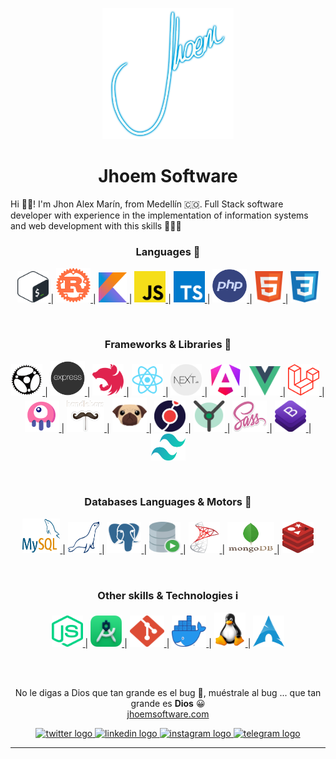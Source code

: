 <p align='center'>
	<img src="https://raw.githubusercontent.com/JhoemSoftware/JhoemSoftwareWebReact/master/public/jhoemAzul.webp" style="width: 210px;">
</p>

<h1 align='center'>Jhoem Software</h1>

Hi 👋🏼! I'm Jhon Alex Marín, from Medellín 🇨🇴. Full Stack software developer with experience in the implementation of information systems and web development with this skills 👨🏻‍💻

<!-- Languages -->
<div>
<h3 align='center'>Languages 📒</h3>
<p align='center'>
<!-- Bash -->
<a href='https://www.gnu.org/software/bash/bash.html'>
<img src="./images/bash.png" width='50' height='50'>
</a>
|
<!-- Rust -->
<a href='https://www.rust-lang.org/' target='_blank'>
    <img src="./images/rust.png" width='55' height='55'>
</a>
|
<!-- Kotlin -->
<a href='https://kotlinlang.org/' target='_blank'>
    <img src="./images/kotlin.png" width='45' height='48'>
</a>
|
<!-- JS -->
<a href='https://developer.mozilla.org/en/docs/Web/JavaScript'>
<img src="./images/js.png" width='50' height='50'>
</a>
|
<!-- TS -->
<a href='https://www.typescriptlang.org/' target='_blank'>
<img src="./images/ts.png" width='50' height='50'>
</a>
|
<!-- PHP -->
<a href='https://www.php.net/' target='_blank'>
    <img src="./images/php.png" width='55' height='53'>
</a>
|
<!-- HTML -->
<a href='https://developer.mozilla.org/en/docs/Web/HTML' target='_blank'>
    <img src="./images/html.png" width='45' height='50'>
</a>
|
<!-- CSS -->
<a href='https://developer.mozilla.org/en-US/docs/Web/CSS' target='_blank'>
    <img src="./images/css.png" width='45' height='50'>
</a>
</p>
</div>

<br>

<!-- Frameworks -->
<div>
<h3 align='center'>Frameworks & Libraries 🧰</h3>
<p align='center'>
<!-- Actix -->
<a href='https://actix.rs/' target='_blank'>
    <img src="./images/actix.png" width='50' height='50'>
</a>
|
<!-- Express -->
<a href='https://expressjs.com/' target='_blank'>
    <img src="./images/express.png" width='55' height='55'>
</a>
|
<!-- NestJS -->
<a href='https://nestjs.com/' target='_blank'>
    <img src="./images/nest.png" width='50' height='50'>
</a>
|
<!-- React -->
<a href='https://react.dev/' target='_blank'>
    <img src="./images/react.png" width='50' height='50'>
</a>
|
<!-- Next -->
<a href='https://nextjs.org/' target='_blank'>
    <img src="./images/next.png" width='50' height='50'>
</a>
|
<!-- Angular -->
<a href='https://angular.dev/' target='_blank'>
    <img src="./images/angular.png" width='50' height='50'>
</a>
|
<!-- Vue -->
<a href='https://vuejs.org/' target='_blank'>
    <img src="./images/vue.png" width='50' height='47'>
</a>
|
<!-- Laravel -->
<a href='https://laravel.com/' target='_blank'>
    <img src="./images/laravel.png" width='50' height='50'>
</a>
|
<!-- Livewire -->
<a href='https://livewire.laravel.com/' target='_blank'>
    <img src="./images/livewire.png" width='55' height='50'>
</a>
|
<!-- Handlebars -->
<a href='https://handlebarsjs.com/' target='_blank'>
    <img src="./images/handlebars.png" width='60' height='50'>
</a>
|
<!-- Pug -->
<a href='https://pugjs.org/api/getting-started.html' target='_blank'>
    <img src="./images/pug.png" width='55' height='55'>
</a>
|
<!-- Leptos -->
<a href='https://leptos.dev/' target='_blank'>
    <img src="./images/leptos.png" width='50' height='50'>
</a>
|
<!-- Yew -->
<a href='https://yew.rs/' target='_blank'>
    <img src="./images/yew.png" width='50' height='50'>
</a>
|
<!-- Sass -->
<a href='https://sass-lang.com/' target='_blank'>
    <img src="./images/sass.png" width='55' height='50'>
</a>
|
<!-- Bootstrap -->
<a href='https://getbootstrap.com/' target='_blank'>
    <img src="./images/bootstrap.png" width='50' height='50'>
</a>
|
<!-- Tailwind -->
<a href='https://tailwindcss.com/' target='_blank'>
    <img src="./images/tailwind.png" width='55' height='43'>
</a>
</p>
</div>

<br>

<!-- Databeses -->
<div>
<h3 align='center'>Databases Languages & Motors 💾</h3>
<p align='center'>
<!-- Mysql -->
<a href='https://www.mysql.com/' target='_blank'>
    <img src="./images/mysql.png" width='60' height='55'>
</a>
|
<!-- MariaDB -->
<a href='https://mariadb.org/'>
    <img src="./images/maria.png" width='50' height='50'>
</a>
|
<!-- Postgres -->
<a href='https://www.postgresql.org/' target='_blank'>
    <img src="./images/pgsql.png" width='55' height='50'>
</a>
|
<!-- Postgres -->
<a href='https://www.postgresql.org/' target='_blank'>
    <img src="./images/oracle.png" width='50' height='50'>
</a>
|
<!-- Postgres -->
<a href='https://www.postgresql.org/' target='_blank'>
    <img src="./images/sqlserver.png" width='50' height='50'>
</a>
|
<!-- Mongo -->
<a href='https://www.mongodb.com/' target='_blank'>
    <img src="./images/mongo.png" width='75' height='50'>
</a>
|
<!-- Redis -->
<a href='https://redis.io/' target='_blank'>
    <img src="./images/redis.webp" width='50' height='50'>
</a>
</p>
</div>

<br>

<!-- Tecnologies -->
<div>
<h3 align='center'>Other skills & Technologies ℹ️</h3>
<p align='center'>
<!-- Node -->
<a href='https://nodejs.org/' target='_blank'>
    <img src="./images/node.png" width='50' height='50'>
</a>
|
<!-- Android -->
<a href='https://nodejs.org/' target='_blank'>
    <img src="./images/android.png" width='50' height='50'>
</a>
|
<!-- GIT -->
<a href='https://git-scm.com/' target='_blank'>
    <img src="./images/git.png" width='55' height='50'>
</a>
|
<!-- Docker -->
<a href='https://www.docker.com/' target='_blank'>
    <img src="./images/docker.png" width='55' height='50'>
</a>
|
<!-- Docker -->
<a href='https://www.docker.com/' target='_blank'>
    <img src="./images/tux.png" width='50' height='55'>
</a>
|
<!-- Docker -->
<a href='https://www.docker.com/' target='_blank'>
    <img src="./images/arch.png" width='50' height='50'>
</a>
</p>
</div>

<br><br>

<!-- Social media -->
<div>
<p align='center'>
    No le digas a Dios que tan grande es el bug 🐞, muéstrale al bug ... que tan grande es <b>Dios</b> 😀
    <br><a href="https://jhoemsoftware.netlify.app/" target="_blank" align='center'>jhoemsoftware.com</a>
</p>
<p align='center'>
    <a href="https://twitter.com/JhoemLive" target="_blank">
        <img src="https://img.shields.io/static/v1?message=Twitter&logo=twitter&label=&color=1DA1F2&logoColor=white&labelColor=&style=for-the-badge" height="35" alt="twitter logo"  />
    </a>
    <a href="https://www.linkedin.com/in/jhoemsoftware/" target="_blank">
        <img src="https://img.shields.io/static/v1?message=LinkedIn&logo=linkedin&label=&color=0077B5&logoColor=white&labelColor=&style=for-the-badge" height="35" alt="linkedin logo"  />
    </a>
    <a href="https://www.instagram.com/jhoem_soft/" target="_blank">
        <img src="https://img.shields.io/static/v1?message=Instagram&logo=instagram&label=&color=E4405F&logoColor=white&labelColor=&style=for-the-badge" height="35" alt="instagram logo"  />
    </a>
    <a href="https://t.me/JhoemSoft" target="_blank">
        <img src="https://img.shields.io/static/v1?message=Telegram&logo=telegram&label=&color=2CA5E0&logoColor=white&labelColor=&style=for-the-badge" height="35" alt="telegram logo"  />
    </a>
</p>
</div>
<hr>

<!--
<h3>Hi there 👋
**JhoemSoftware/JhoemSoftware** is a ✨ _special_ ✨ repository because its `README.md` (this file) appears on your GitHub profile.
Here are some ideas to get you started:
- 🔭 I’m currently working on ...
- 🌱 I’m currently learning ...
- 👯 I’m looking to collaborate on ...
- 🤔 I’m looking for help with ...
- 💬 Ask me about ...
- 📫 How to reach me: ...
- 😄 Pronouns: ...
- ⚡ Fun fact: ...
-->
<!-- <p align='center'>
	<img src="https://i.ibb.co/hcjmvZL/jhonem-Azul.png" width='43' height='42'>
</p> -->